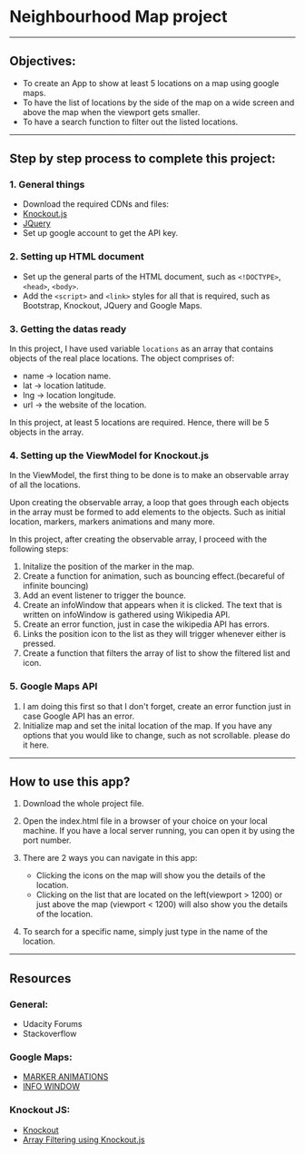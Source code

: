 # Neighbourhood Map project
-------------
## Objectives:
 * To create an App to show at least 5 locations on a map using google maps.
 * To have the list of locations by the side of the map on a wide screen and above the map when the viewport gets smaller.
 * To have a search function to filter out the listed locations.
-------------
## Step by step process to complete this project:
### 1. General things
* Download the required CDNs and files:
 * [Knockout.js](http://knockoutjs.com/downloads/index.html)
 * [JQuery](http://jquery.com/download/)
* Set up google account to get the API key.

### 2. Setting up HTML document
* Set up the general parts of the HTML document, such as `<!DOCTYPE>`, `<head>`, `<body>`.
* Add the `<script>` and `<link>` styles for all that is required, such as Bootstrap, Knockout, JQuery and Google Maps.

### 3. Getting the datas ready
In this project, I have used variable `locations` as an array that contains objects of the real place locations. The object comprises of:
* name -> location name.
* lat -> location latitude.
* lng -> location longitude.
* url -> the website of the location.

In this project, at least 5 locations are required. Hence, there will be 5 objects in the array.

### 4. Setting up the ViewModel for Knockout.js
In the ViewModel, the first thing to be done is to make an observable array of all the locations.

Upon creating the observable array, a loop that goes through each objects in the array must be formed to add elements to the objects. Such as initial location, markers, markers animations and many more.

In this project, after creating the observable array, I proceed with the following steps:
1. Initalize the position of the marker in the map.
2. Create a function for animation, such as bouncing effect.(becareful of infinite bouncing)
3. Add an event listener to trigger the bounce.
4. Create an infoWindow that appears when it is clicked. The text that is written on infoWindow is gathered using Wikipedia API.
5. Create an error function, just in case the wikipedia API has errors.
6. Links the position icon to the list as they will trigger whenever either is pressed.
7. Create a function that filters the array of list to show the filtered list and icon.

### 5. Google Maps API
1. I am doing this first so that I don't forget, create an error function just in case Google API has an error.
2. Initialize map and set the inital location of the map. If you have any options that you would like to change, such as not scrollable. please do it here.
--------------
## How to use this app?

1. Download the whole project file.

2. Open the index.html file in a browser of your choice on your local machine. If you have a local server running, you can open it by using the port number.

3. There are 2 ways you can navigate in this app:
    * Clicking the icons on the map will show you the details of the location.
    * Clicking on the list that are located on the left(viewport > 1200) or just above the map (viewport < 1200) will also show you the details of the location.

4. To search for a specific name, simply just type in the name of the location.
----------
## Resources
### General:
* Udacity Forums
* Stackoverflow
### Google Maps:
* [MARKER ANIMATIONS](https://developers.google.com/maps/documentation/javascript/examples/marker-animations)
* [INFO WINDOW](https://developers.google.com/maps/documentation/javascript/examples/infowindow-simple)
### Knockout JS:
* [Knockout](http://knockoutjs.com/)
* [Array Filtering using Knockout.js](http://www.knockmeout.net/2011/04/utility-functions-in-knockoutjs.html)
